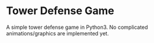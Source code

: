 # Tower Defense Game

A simple tower defense game in Python3. No complicated animations/graphics are implemented yet. 
